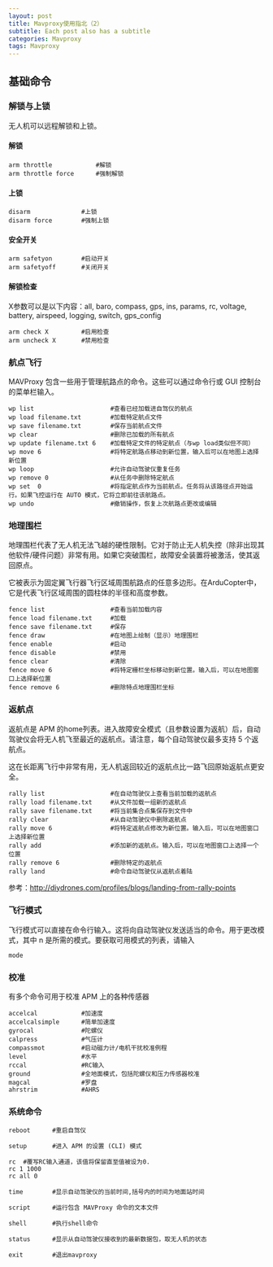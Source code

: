 ```yaml
---
layout: post
title: Mavproxy使用指北（2）
subtitle: Each post also has a subtitle
categories: Mavproxy
tags: Mavproxy
---
```


## 基础命令

### 解锁与上锁

无人机可以远程解锁和上锁。

#### 解锁

```
arm throttle			#解锁
arm throttle force		#强制解锁
```

#### 上锁

```
disarm				#上锁
disarm force		#强制上锁
```

#### 安全开关

```
arm safetyon		#启动开关
arm safetyoff		#关闭开关
```

#### 解锁检查

X参数可以是以下内容：all, baro, compass, gps, ins, params, rc, voltage, battery, airspeed, logging, switch, gps_config

```
arm check X			#启用检查
arm uncheck X		#禁用检查
```

### 航点飞行

MAVProxy 包含一些用于管理航路点的命令。这些可以通过命令行或 GUI 控制台的菜单栏输入。

```
wp list						#查看已经加载进自驾仪的航点
wp load filename.txt		#加载特定航点文件
wp save filename.txt		#保存当前航点文件
wp clear					#删除已加载的所有航点
wp update filename.txt 6	#加载特定文件的特定航点（与wp load类似但不同）
wp move 6					#将特定航路点移动到新位置，输入后可以在地图上选择新位置
wp loop						#允许自动驾驶仪重复任务
wp remove 0					#从任务中删除特定航点
wp set 	0					#将指定航点作为当前航点。任务将从该路径点开始运行。如果飞控运行在 AUTO 模式，它将立即前往该航路点。
wp undo						#撤销操作，恢复上次航路点更改或编辑
```

### 地理围栏

地理围栏代表了无人机无法飞越的硬性限制。它对于防止无人机失控（除非出现其他软件/硬件问题）非常有用。如果它突破围栏，故障安全装置将被激活，使其返回原点。

它被表示为固定翼飞行器飞行区域周围航路点的任意多边形。在ArduCopter中，它是代表飞行区域周围的圆柱体的半径和高度参数。

```
fence list					#查看当前加载内容
fence load filename.txt		#加载
fence save filename.txt		#保存
fence draw					#在地图上绘制（显示）地理围栏
fence enable				#启动
fence disable				#禁用
fence clear					#清除
fence move 6				#将特定栅栏坐标移动到新位置。输入后，可以在地图窗口上选择新位置
fence remove 6				#删除特点地理围栏坐标
```

### 返航点

返航点是 APM 的home列表。进入故障安全模式（且参数设置为返航）后，自动驾驶仪会将无人机飞至最近的返航点。请注意，每个自动驾驶仪最多支持 5 个返航点。

这在长距离飞行中非常有用，无人机返回较近的返航点比一路飞回原始返航点更安全。

```
rally list					#在自动驾驶仪上查看当前加载的返航点
rally load filename.txt		#从文件加载一组新的返航点
rally save filename.txt		#将当前集合点集保存到文件中
rally clear					#从自动驾驶仪中删除返航点
rally move 6				#将特定返航点修改为新位置。输入后，可以在地图窗口上选择新位置
rally add					#添加新的返航点。输入后，可以在地图窗口上选择一个位置
rally remove 6				#删除特定的返航点
rally land					#命令自动驾驶仪从返航点着陆
```

参考：http://diydrones.com/profiles/blogs/landing-from-rally-points

### 飞行模式

飞行模式可以直接在命令行输入。这将向自动驾驶仪发送适当的命令。用于更改模式，其中 n 是所需的模式。要获取可用模式的列表，请输入

```
mode
```

### 校准

有多个命令可用于校准 APM 上的各种传感器

```
accelcal			#加速度
accelcalsimple		#简单加速度
gyrocal				#陀螺仪
calpress			#气压计
compassmot			#启动磁力计/电机干扰校准例程
level				#水平
rccal				#RC输入
ground				#全地面模式，包括陀螺仪和压力传感器校准
magcal				#罗盘
ahrstrim			#AHRS
```

### 系统命令

```
reboot		#重启自驾仪

setup		#进入 APM 的设置 (CLI) 模式

rc	#覆写RC输入通道，该值将保留直至值被设为0.
rc 1 1000
rc all 0

time		#显示自动驾驶仪的当前时间,括号内的时间为地面站时间

script		#运行包含 MAVProxy 命令的文本文件

shell		#执行shell命令

status		#显示从自动驾驶仪接收到的最新数据包，取无人机的状态

exit		#退出mavproxy
```

